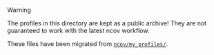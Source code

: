 > [!WARNING]
> The profiles in this directory are kept as a public archive!
> They are not guaranteed to work with the latest ncov workflow.

These files have been migrated from [``ncov/my_profiles/``](https://github.com/nextstrain/ncov/blob/c900acab21d61a65e4ac161d63411a748d3858e8/my_profiles).
